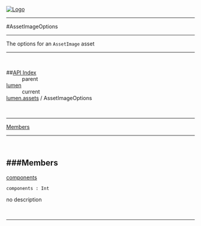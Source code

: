 
[![Logo](../../../images/logo.png)](../../../index.html)

---

#AssetImageOptions

--- 

The options for an `AssetImage` asset

---
<br/>

##[API Index](../../../api/index.html#lumen.assets)   
&emsp;&emsp;&emsp;parent    
[lumen](../)     
&emsp;&emsp;&emsp;current    
[lumen.assets](./) / AssetImageOptions

<br/>

---


[Members](#Members)   


---

&nbsp;   

<a class="lift" name="Members" ></a>
###Members   
---
<a class="lift" name="components" href="#components">components</a>



`components : Int`

<span class="small_desc_flat"> no description </span>   



&nbsp;
&nbsp;
&nbsp;

---  


&nbsp;   
&nbsp;   